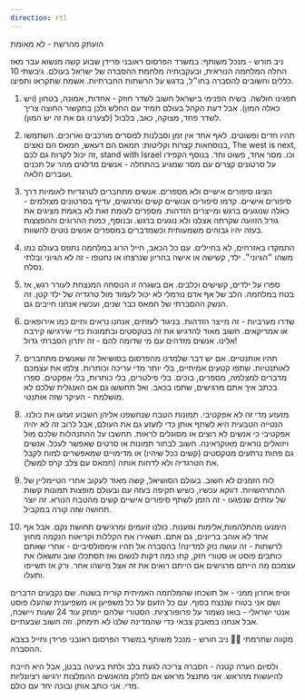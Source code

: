 ```yaml
---
direction: rtl
---
```


הועתק מהרשת - לא מאומת

ניב חורש - מנכל משותף: במשרד הפרסום ראובני פרידן שבוע קשה מנשוא עבר מאז החלה המלחמה הנוראית, ובעקבותיה מלחמת ההסברה של ישראל בעולם. גיבשתי 10 כללים וחשובים להסברה בחו״ל, בדגש על הרשתות החברתיות. אשמח שתקראו ותפיצו.

1. תפגינו חולשה. בשיח הפנימי בישראל חשוב לשדר חוזק - אחדות, אמונה, בטחון (ויש כאלה המון). אבל דעת הקהל בעולם תמיד עם החלש ולכן בתקשור החוצה צריך לשדר פחד, מצוקה, כאב, בלבול (לצערנו גם את זה יש המון).

2. תהיו חדים ופשוטים. לאף אחד אין זמן וסבלנות למסרים מורכבים וארוכים. השתמשו בנוסחאות קצרות וקליטות: חמאס הם דעאש, חמאס הם נאצים, The west is next, זה יכול לקרות גם לכם, stand with Israel וכו. מסר אחד, פשוט וחד. בנוסף הקפידו על סרטונים קצרים עם מסר שמגיע בהתחלה - אנשים מדלגים מהר על תכנים ועוברים הלאה.

3. הציגו סיפורים אישיים ולא מספרים. אנשים מתחברים לטרגדיות לאומיות דרך סיפורים אישיים. קדמו סיפורים אנושיים קשים ומרגשים, עדיף בסרטונים מצולמים - כאלה שנוגעים ברגש ומייצרים הזדהות. מספרים לעומת זאת לא באמת מציגים את גודל הזוועה שקרתה אצלנו ולא נוגעים ברגש. ובנוסף, כמות ההרוגים וההפצצות בעזה יהיו גבוהים משמעותית וכשמדברים במספרים אנשים נוטים להשוות.

4. התמקדו באזרחים, לא בחיילים. עם כל הכאב, חייל הרוג במלחמה נתפס בעולם כמו משהו ״הגיוני״. ילד, קשישה או אישה בהריון שנרצחו או נחטפו - זה לא הגיוני ובלתי נסלח.

5. ספרו על ילדים, קשישים וכלבים. אם בשגרה זו הנוסחה המנצחת לעורר רגש, אז בטח במלחמה. הלב של אף אדם נורמלי לא יכול לעמוד מול טרגדיה של ילד קטן. זה הנשק ההסברתי של חמאס כבר שנים, ועכשיו אנחנו חייבים גם.

6. שדרו מערביות - זה מייצר הזדהות. בניגוד לעזתים, אנחנו נראים וחיים כמו אירופאים או אמריקאים. חשוב מאוד להדגיש את זה בטקסטים ובתמונות כדי שירגישו קירבה אלינו. אנשים מזדהים עם מי שדומה להם - זה יתרון הסברתי גדול!

7. תהיו אותנטיים. אם יש דבר שלמדנו מהפרסום בסושיאל זה שאנשים מתחברים לאותנטיות. שתפו קטעים אמיתיים, בלי יותר מדי עריכה וכותרות. צלמו את עצמכם מדברים למצלמה, מספרים, בוכים. בלי פילטרים, בלי כותרות, בלי אפקטים. ספרו בכתב איך אתם מרגישים, שתפו בכאב. ואל תחששו גם אם האנגלית שלכם לא מושלמת - העיקר שזה אותנטי.

8. מזעזע מדי זה לא אפקטיבי. תמונות הטבח שנחשפנו אליהן השבוע זעזעו את כולנו. הנטייה הטבעית היא לשתף אותן כדי לזעזע גם את העולם, אבל לרוב זה לא יהיה אפקטיבי כי אנשים לא רוצים או מסוגלים לראות. תחשבו על ההתנהלות שלכם מול ויזואלים נוראים מאוקראינה. חשוב לבחור תמונות או סרטים שאפשר לעכל. אנשים גם פחות נרתעים מטקסטים (קשים ככל שיהיו) או מדימויים שמאפשרים למוח לקבל את הטרגדיה ולא לדחות אותה (חמאס עם צלב קרס למשל).

9. לוח הזמנים לא חשוב. בעולם הסושיאל, קשה מאוד לעקוב אחרי הטיימליין של ההתרחשויות. דווקא עכשיו, כשיש תקיפה בעזה עם ובעולם מופצות תמונות קשות של עזתים שנפגעו - זה הזמן לשתף סיפורים אישיים קשים מהטבח הנורא. זה יוצר תחושה שזה קורה במקביל.

10. הימנעו מהתלהמות,אלימות וגזענות. כולנו זועמים ומרגישים תחושת נקם. אבל אף אחד לא אוהב בריונים, גם אתם. תשאירו את הקללות וקריאות הנקמה מחוץ לרשתות - זה עושה נזק למדינה! בהסברה אל תהיו אימפולסיביים - אחרי שאתם כותבים פוסט או סטורי חזק, קחו כמה דקות לנשום ואז תסתכלו שוב ותשאלו את עצמכם מה הייתם מרגישים אם הייתם רואים את זה אצל מישהו אחר. ורק אז תשייפו ותעלו.

וטיפ אחרון ממני - אל תשכחו שהמלחמה האמיתית קורית בשטח. שם נקבעים הדברים ושם אני בטוח שננצח בסוף. עם כל הזעם על כל משפיען או משפיענית שהעלו פוסט אנטי ישראלי - בואו נשמור על פרופורציות. הסטורי שלהם יימחק עוד 24 שעות ויישכח, אבל אנחנו במאבק צבאי כדי שהמדינה שלנו לא תימחק. וזה חשוב שבעתיים.

מקווה שתרמתי 🙏🏻 ניב חורש - מנכל משותף במשרד הפרסום ראובני פרידן וחייל בצבא ההסברה.

ולסיום הערה קטנה - הסברה צריכה לגעת בלב ולתת בעיטה בבטן, אבל היא חייבת להיעשות מהראש. אני מתנצל מראש אם לחלק מהאנשים ההמלצות ירגישו רציונליות מדי. אני כותב אותן ובוכה יחד עם כולם.
